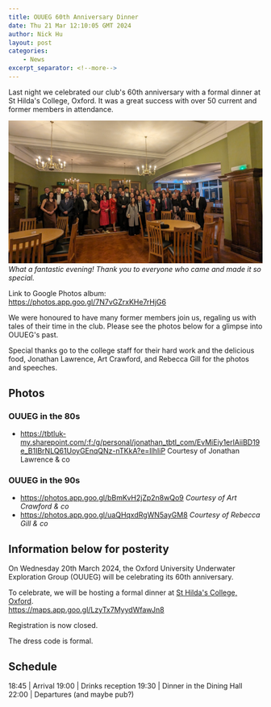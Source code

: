 ```yaml
---
title: OUUEG 60th Anniversary Dinner
date: Thu 21 Mar 12:10:05 GMT 2024
author: Nick Hu
layout: post
categories:
    - News
excerpt_separator: <!--more-->
---
```


Last night we celebrated our club's 60th anniversary with a formal dinner at St Hilda's College, Oxford.
It was a great success with over 50 current and former members in attendance.

![OUUEG 1980-onwards](/assets/images/PXL_20240320_221654261.jpg)
*What a fantastic evening! Thank you to everyone who came and made it so special.*

Link to Google Photos album: <https://photos.app.goo.gl/7N7vGZrxKHe7rHjG6>

<!--more-->

We were honoured to have many former members join us, regaling us with tales of their time in the club.
Please see the photos below for a glimpse into OUUEG's past.

Special thanks go to the college staff for their hard work and the delicious food, Jonathan Lawrence, Art Crawford, and Rebecca Gill for the photos and speeches.

## Photos

### OUUEG in the 80s
* <https://tbtluk-my.sharepoint.com/:f:/g/personal/jonathan_tbtl_com/EvMiEiy1erlAiiBD19e_B1IBrNLQ61UoyGEnqQNz-nTKkA?e=IlhIiP> Courtesy of Jonathan Lawrence & co

### OUUEG in the 90s
* <https://photos.app.goo.gl/bBmKvH2jZp2n8wQo9> *Courtesy of Art Crawford & co*
* <https://photos.app.goo.gl/uaQHqxdRgWN5ayGM8> *Courtesy of Rebecca Gill & co*

## Information below for posterity

On Wednesday 20th March 2024, the Oxford University Underwater Exploration Group (OUUEG) will be celebrating its 60th anniversary.

To celebrate, we will be hosting a formal dinner at [St Hilda's College, Oxford](https://maps.app.goo.gl/LzyTx7MyydWfawJn8). <br />
<https://maps.app.goo.gl/LzyTx7MyydWfawJn8>

Registration is now closed.

The dress code is formal.

## Schedule

18:45 | Arrival
19:00 | Drinks reception
19:30 | Dinner in the Dining Hall
22:00 | Departures (and maybe pub?)

